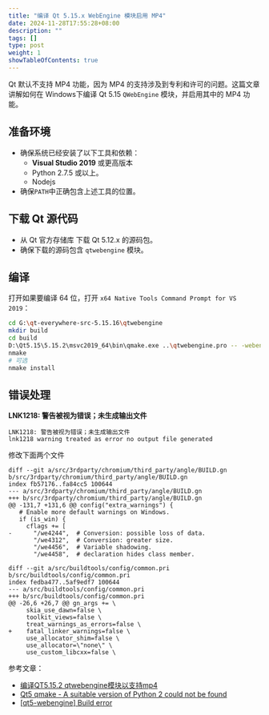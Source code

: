```yaml
---
title: "编译 Qt 5.15.x WebEngine 模块启用 MP4"
date: 2024-11-28T17:55:28+08:00
description: ""
tags: []
type: post
weight: 1
showTableOfContents: true
---
```


Qt 默认不支持 MP4 功能，因为 MP4 的支持涉及到专利和许可的问题。这篇文章讲解如何在 Windows下编译 Qt 5.15 `QWebEngine` 模块，并启用其中的 MP4 功能。

<!--more-->



## 准备环境

- 确保系统已经安装了以下工具和依赖：
  - **Visual Studio 2019** 或更高版本
  - Python 2.7.5 或以上。
  - Nodejs
- 确保`PATH`中正确包含上述工具的位置。



## 下载 Qt 源代码

- 从 Qt 官方存储库 下载 Qt 5.12.x 的源码包。
- 确保下载的源码包含 `qtwebengine` 模块。



## 编译

打开如果要编译 64 位，打开 `x64 Native Tools Command Prompt for VS 2019`：

```sh
cd G:\qt-everywhere-src-5.15.16\qtwebengine
mkdir build
cd build
D:\Qt5.15\5.15.2\msvc2019_64\bin\qmake.exe ..\qtwebengine.pro -- -webengine-proprietary-codecs
nmake
# 可选
nmake install
```



## 错误处理

**LNK1218: 警告被视为错误；未生成输出文件**

```
LNK1218: 警告被视为错误；未生成输出文件
lnk1218 warning treated as error no output file generated
```

修改下面两个文件

```
diff --git a/src/3rdparty/chromium/third_party/angle/BUILD.gn b/src/3rdparty/chromium/third_party/angle/BUILD.gn
index fb57176..fa84cc5 100644
--- a/src/3rdparty/chromium/third_party/angle/BUILD.gn
+++ b/src/3rdparty/chromium/third_party/angle/BUILD.gn
@@ -131,7 +131,6 @@ config("extra_warnings") {
   # Enable more default warnings on Windows.
   if (is_win) {
     cflags += [
-      "/we4244",  # Conversion: possible loss of data.
       "/we4312",  # Conversion: greater size.
       "/we4456",  # Variable shadowing.
       "/we4458",  # declaration hides class member.

diff --git a/src/buildtools/config/common.pri b/src/buildtools/config/common.pri
index fedba477..5af9edf7 100644
--- a/src/buildtools/config/common.pri
+++ b/src/buildtools/config/common.pri
@@ -26,6 +26,7 @@ gn_args += \
     skia_use_dawn=false \
     toolkit_views=false \
     treat_warnings_as_errors=false \
+    fatal_linker_warnings=false \
     use_allocator_shim=false \
     use_allocator=\"none\" \
     use_custom_libcxx=false \
```







参考文章：

- [编译QT5.15.2 qtwebengine模块以支持mp4](https://blog.csdn.net/H001205/article/details/143213676)
- [Qt5 qmake - A suitable version of Python 2 could not be found](https://stackoverflow.com/questions/59203750/qt5-qmake-a-suitable-version-of-python-2-could-not-be-found)
- [[qt5-webengine] Build error](https://github.com/microsoft/vcpkg/issues/27300)